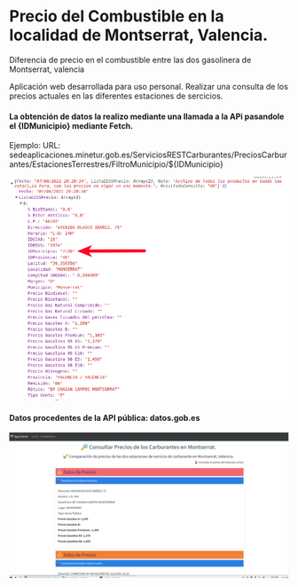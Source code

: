 # Precio del Combustible en la localidad de Montserrat, Valencia.
Diferencia de precio en el combustible entre las dos gasolinera de Montserrat, valencia

Aplicación web desarrollada para uso personal.
Realizar una consulta de los precios actuales en las diferentes estaciones de sercicios.
#### La obtención de datos la realizo mediante una llamada a la APi pasandole el {IDMunicipio} mediante Fetch.
Ejemplo:
URL: sedeaplicaciones.minetur.gob.es/ServiciosRESTCarburantes/PreciosCarburantes/EstacionesTerrestres/FiltroMunicipio/${IDMunicipio}

![Alt text](https://github.com/Garri7/Precio-combustible-montserrat/blob/main/img/captura-2.png?raw=true)

#### Datos procedentes de la API pública: datos.gob.es

![Alt text](https://github.com/Garri7/Precio-combustible-montserrat/blob/main/img/Selecci%C3%B3n_002.png?raw=true)
